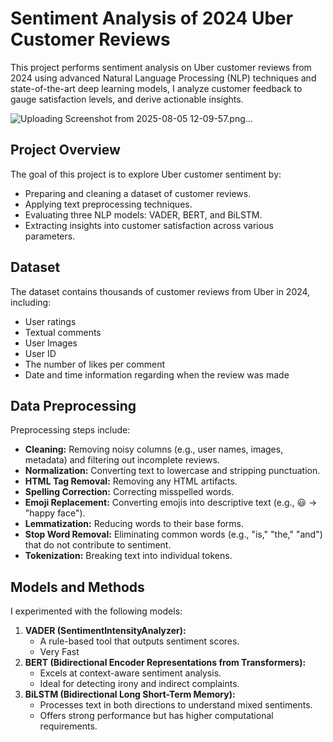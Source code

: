 # Sentiment Analysis of 2024 Uber Customer Reviews

This project performs sentiment analysis on Uber customer reviews from 2024 using advanced Natural Language Processing (NLP) techniques and state-of-the-art deep learning models, I analyze customer feedback to gauge satisfaction levels, and derive actionable insights.

![Uploading Screenshot from 2025-08-05 12-09-57.png…]()



## Project Overview
The goal of this project is to explore Uber customer sentiment by:
- Preparing and cleaning a dataset of customer reviews.
- Applying text preprocessing techniques.
- Evaluating three NLP models: VADER, BERT, and BiLSTM.
- Extracting insights into customer satisfaction across various parameters.

## Dataset
The dataset contains thousands of customer reviews from Uber in 2024, including:
- User ratings
- Textual comments
- User Images
- User ID
- The number of likes per comment
- Date and time information regarding when the review was made

## Data Preprocessing
Preprocessing steps include:
- **Cleaning:** Removing noisy columns (e.g., user names, images, metadata) and filtering out incomplete reviews.
- **Normalization:** Converting text to lowercase and stripping punctuation.
- **HTML Tag Removal:** Removing any HTML artifacts.
- **Spelling Correction:** Correcting misspelled words.
- **Emoji Replacement:** Converting emojis into descriptive text (e.g., 😃 → "happy face").
- **Lemmatization:** Reducing words to their base forms.
- **Stop Word Removal:** Eliminating common words (e.g., "is," "the," "and") that do not contribute to sentiment.
- **Tokenization:** Breaking text into individual tokens.

## Models and Methods
I experimented with the following models:
1. **VADER (SentimentIntensityAnalyzer):**
   - A rule-based tool that outputs sentiment scores.
   - Very Fast
2. **BERT (Bidirectional Encoder Representations from Transformers):**
   - Excels at context-aware sentiment analysis.
   - Ideal for detecting irony and indirect complaints.
3. **BiLSTM (Bidirectional Long Short-Term Memory):**
   - Processes text in both directions to understand mixed sentiments.
   - Offers strong performance but has higher computational requirements.
